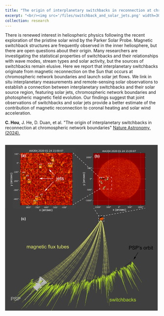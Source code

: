 ```yaml
---
title: "The origin of interplanetary switchbacks in reconnection at chromospheric network boundaries"
excerpt: "<br/><img src='/files/switchback_and_solar_jets.png' width=300>"
collection: research
---
```


There is renewed interest in heliospheric physics following the recent exploration of the pristine solar wind by the Parker Solar Probe. Magnetic switchback structures are frequently observed in the inner heliosphere, but there are open questions about their origin. Many researchers are investigating the statistical properties of switchbacks and their relationships with wave modes, stream types and solar activity, but the sources of switchbacks remain elusive. Here we report that interplanetary switchbacks originate from magnetic reconnection on the Sun that occurs at chromospheric network boundaries and launch solar jet flows. We link in situ interplanetary measurements and remote-sensing solar observations to establish a connection between interplanetary switchbacks and their solar source region, featuring solar jets, chromospheric network boundaries and photospheric magnetic field evolution. Our findings suggest that joint observations of switchbacks and solar jets provide a better estimate of the contribution of magnetic reconnection to coronal heating and solar wind acceleration.

 __C. Hou__, J. He, D. Duan, et al. "The origin of interplanetary switchbacks in reconnection at chromospheric network boundaries" [Nature Astronomy, (2024).](https://www.nature.com/articles/s41550-024-02321-9)

<br/><img src='/files/switchback_and_solar_jets.png' width=500>
